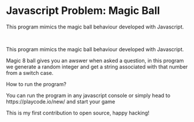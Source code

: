 <h1><strong>Javascript Problem: Magic Ball</strong></h1>

<p>This program mimics the magic ball behaviour developed with Javascript.</p>

<br/>

<p>This program mimics the magic ball behaviour developed with Javascript.</p>

<p>Magic 8 ball gives you an awswer when asked a question, in this program we generate a random integer and get a string associated with that number from a switch case. </p>

<p> How to run the program? </p>
<p> You can run the program in any javascript console or simply head to https://playcode.io/new/ and start your game </p>

<p> This is my first contribution to open source, happy hacking! </p>
